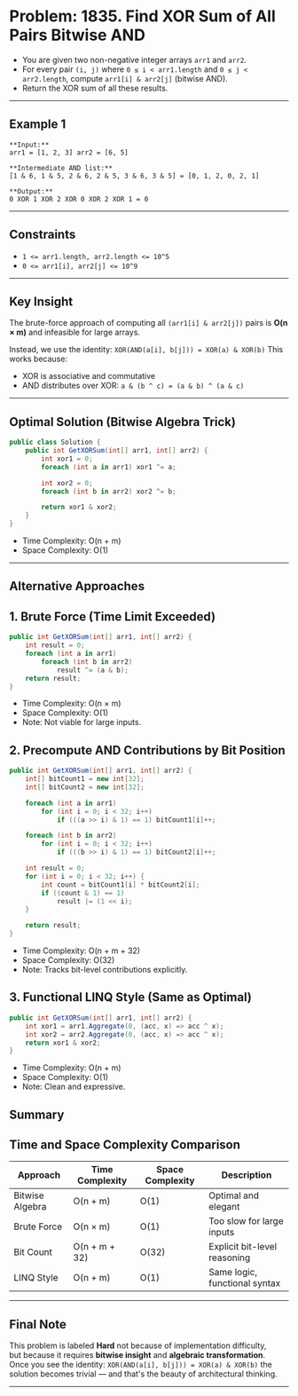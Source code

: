 # Problem: 1835. Find XOR Sum of All Pairs Bitwise AND

- You are given two non-negative integer arrays `arr1` and `arr2`.  
- For every pair `(i, j)` where `0 ≤ i < arr1.length` and `0 ≤ j < arr2.length`, compute `arr1[i] & arr2[j]` (bitwise AND).  
- Return the XOR sum of all these results.

---

## Example 1
```
**Input:**
arr1 = [1, 2, 3] arr2 = [6, 5]

**Intermediate AND list:**
[1 & 6, 1 & 5, 2 & 6, 2 & 5, 3 & 6, 3 & 5] = [0, 1, 2, 0, 2, 1]

**Output:**
0 XOR 1 XOR 2 XOR 0 XOR 2 XOR 1 = 0

```

---

## Constraints

- `1 <= arr1.length, arr2.length <= 10^5`
- `0 <= arr1[i], arr2[j] <= 10^9`

---

## Key Insight

The brute-force approach of computing all `(arr1[i] & arr2[j])` pairs is **O(n × m)** and infeasible for large arrays.

Instead, we use the identity:
```XOR(AND(a[i], b[j])) = XOR(a) & XOR(b)```
This works because:
- XOR is associative and commutative
- AND distributes over XOR: `a & (b ^ c) = (a & b) ^ (a & c)`

---

##  Optimal Solution (Bitwise Algebra Trick)

```csharp
public class Solution {
    public int GetXORSum(int[] arr1, int[] arr2) {
        int xor1 = 0;
        foreach (int a in arr1) xor1 ^= a;

        int xor2 = 0;
        foreach (int b in arr2) xor2 ^= b;

        return xor1 & xor2;
    }
}
```
- Time Complexity: O(n + m)
- Space Complexity: O(1)

---

##  Alternative Approaches

## 1. Brute Force (Time Limit Exceeded)
```csharp
public int GetXORSum(int[] arr1, int[] arr2) {
    int result = 0;
    foreach (int a in arr1)
        foreach (int b in arr2)
            result ^= (a & b);
    return result;
}
```
- Time Complexity: O(n × m) 
- Space Complexity: O(1) 
- Note: Not viable for large inputs.


## 2. Precompute AND Contributions by Bit Position
```csharp
public int GetXORSum(int[] arr1, int[] arr2) {
    int[] bitCount1 = new int[32];
    int[] bitCount2 = new int[32];

    foreach (int a in arr1)
        for (int i = 0; i < 32; i++)
            if (((a >> i) & 1) == 1) bitCount1[i]++;

    foreach (int b in arr2)
        for (int i = 0; i < 32; i++)
            if (((b >> i) & 1) == 1) bitCount2[i]++;

    int result = 0;
    for (int i = 0; i < 32; i++) {
        int count = bitCount1[i] * bitCount2[i];
        if ((count & 1) == 1)
            result |= (1 << i);
    }

    return result;
}
```

- Time Complexity: O(n + m + 32) 
- Space Complexity: O(32) 
- Note: Tracks bit-level contributions explicitly.

## 3. Functional LINQ Style (Same as Optimal)
```csharp
public int GetXORSum(int[] arr1, int[] arr2) {
    int xor1 = arr1.Aggregate(0, (acc, x) => acc ^ x);
    int xor2 = arr2.Aggregate(0, (acc, x) => acc ^ x);
    return xor1 & xor2;
}
```
- Time Complexity: O(n + m) 
- Space Complexity: O(1) 
- Note: Clean and expressive.

## Summary

## Time and Space Complexity Comparison

| Approach        | Time Complexity | Space Complexity | Description                     |
|----------------|------------------|------------------|---------------------------------|
| Bitwise Algebra | O(n + m)         | O(1)             | Optimal and elegant             |
| Brute Force     | O(n × m)         | O(1)             | Too slow for large inputs       |
| Bit Count       | O(n + m + 32)    | O(32)            | Explicit bit-level reasoning    |
| LINQ Style      | O(n + m)         | O(1)             | Same logic, functional syntax   |

---

## Final Note

This problem is labeled **Hard** not because of implementation difficulty,  
but because it requires **bitwise insight** and **algebraic transformation**.  
Once you see the identity:
```XOR(AND(a[i], b[j])) = XOR(a) & XOR(b)```
the solution becomes trivial — and that's the beauty of architectural thinking.

---
